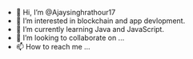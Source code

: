 - 👋 Hi, I’m @Ajaysinghrathour17
- 👀 I’m interested in blockchain and app devlopment.
- 🌱 I’m currently learning Java and JavaScript.
- 💞️ I’m looking to collaborate on ...
- 📫 How to reach me ...

<!---
Ajaysinghrathour17/Ajaysinghrathour17 is a ✨ special ✨ repository because its `README.md` (this file) appears on your GitHub profile.
You can click the Preview link to take a look at your changes.
--->
